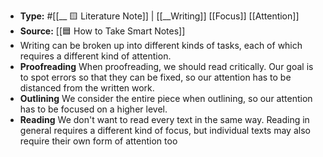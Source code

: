 - **Type:** #[[__ 🟨 Literature Note]] | [[__Writing]] [[Focus]] [[Attention]]
- **Source:** [[🟦 How to Take Smart Notes]]
- Writing can be broken up into different kinds of tasks, each of which requires a different kind of attention.
- **Proofreading** When proofreading, we should read critically. Our goal is to spot errors so that they can be fixed, so our attention has to be distanced from the written work.
- **Outlining** We consider the entire piece when outlining, so our attention has to be focused on a higher level.  
- **Reading** We don't want to read every text in the same way. Reading in general requires a different kind of focus, but individual texts may also require their own form of attention too
